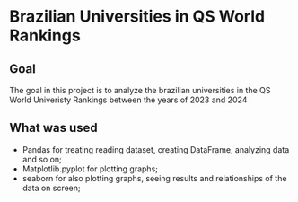 # Brazilian Universities in QS World Rankings

## Goal
The goal in this project is to analyze the brazilian universities in the QS World Univeristy Rankings between the years of 2023 and 2024

## What was used
- Pandas for treating reading dataset, creating DataFrame, analyzing data and so on;
- Matplotlib.pyplot for plotting graphs;
- seaborn for also plotting graphs, seeing results and relationships of the data on screen;

